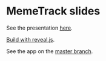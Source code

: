 # MemeTrack slides

See the presentation [here](http://jefmathiot.github.io/memetrack).

[Build with reveal.js](https://github.com/hakimel/reveal.js).

See the app on the [master branch](https://github.com/jefmathiot/memetrack).

